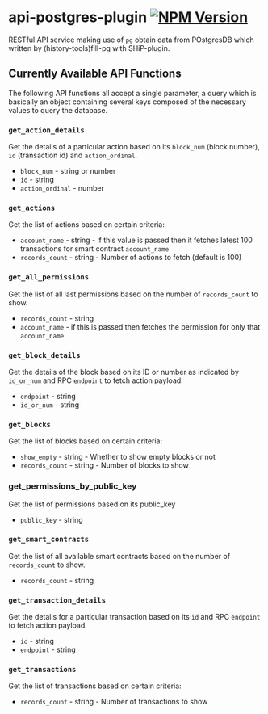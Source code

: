 # api-postgres-plugin <a href="https://www.npmjs.com/package/@eosio-toppings/api-postgres-plugin"><img alt="NPM Version" src="https://img.shields.io/npm/v/@eosio-toppings/api-postgres-plugin.svg"></a>
RESTful API service making use of `pg` obtain data from POstgresDB which written by (history-tools)fill-pg with SHiP-plugin.

## Currently Available API Functions

The following API functions all accept a single parameter, a query which is basically an object containing several keys composed of the necessary values to query the database.

### `get_action_details`

Get the details of a particular action based on its `block_num` (block number), `id` (transaction id) and `action_ordinal`.

* `block_num` - string or number
* `id` - string
* `action_ordinal` - number

### `get_actions`

Get the list of actions based on certain criteria:

* `account_name` - string - if this value is passed then it fetches latest 100 transactions for smart contract `account_name`
* `records_count` - string - Number of actions to fetch (default is 100)

### `get_all_permissions`

Get the list of all last permissions based on the number of `records_count` to show.

* `records_count` - string
* `account_name` - if this is passed then fetches the permission for only that `account_name`

### `get_block_details`

Get the details of the block based on its ID or number as indicated by `id_or_num` and RPC `endpoint` to fetch action payload.

* `endpoint` - string
* `id_or_num` - string

### `get_blocks`

Get the list of blocks based on certain criteria:

* `show_empty` - string - Whether to show empty blocks or not
* `records_count` - string - Number of blocks to show

### get_permissions_by_public_key

Get the list of permissions based on its public_key

* `public_key` - string

### `get_smart_contracts`

Get the list of all available smart contracts based on the number of `records_count` to show.

* `records_count` - string

### `get_transaction_details`

Get the details for a particular transaction based on its `id` and RPC `endpoint` to fetch action payload.

* `id` - string
* `endpoint` - string 

### `get_transactions`

Get the list of transactions based on certain criteria:

* `records_count` - string - Number of transactions to show

